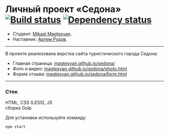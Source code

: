 # Личный проект «Седона» [![Build status][travis-image]][travis-url] [![Dependency status][dependency-image]][dependency-url]

* Студент: [Mikael Magtesyan](https://htmlacademy.ru/profile/id1100875).
* Наставник: [Артем Рудов](https://htmlacademy.ru/profile/artrudov).

---

В проекте реализована верстка сайта туристического города Седона:
* Главная страница: [magtesyan.github.io/sedona/](https://magtesyan.github.io/sedona/)
* Фото и видео: [magtesyan.github.io/sedona/photo.html](https://magtesyan.github.io/sedona/photo.html)
* Форма отзыва: [magtesyan.github.io/sedona/form.html](https://magtesyan.github.io/sedona/form.html)

---

### Стек
HTML, CSS (LESS), JS<br>
сборка Gulp

Для установки используйте команду:
```
npm start
```

[travis-image]: https://travis-ci.com/htmlacademy-adaptive/1100875-sedona-18.svg?branch=master
[travis-url]: https://travis-ci.com/htmlacademy-adaptive/1100875-sedona-18
[dependency-image]: https://david-dm.org/htmlacademy-adaptive/1100875-sedona-18/dev-status.svg?style=flat-square
[dependency-url]: https://david-dm.org/htmlacademy-adaptive/1100875-sedona-18?type=dev
